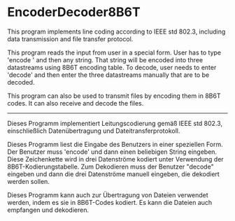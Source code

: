 # EncoderDecoder8B6T
This program implements line coding according to IEEE std 802.3, including data transmission and file transfer protocol.

This program reads the input from user in a special form. User has to type 'encode ' and then any string. That string will be encoded into three datastreams 
using 8B6T encoding table. To decode, user needs to enter 'decode' and then enter the three datastreams manually that are to be decoded.

This program can also be used to transmit files by encoding them in 8B6T codes. It can also receive and decode the files.

------------------------------------------------------------------------------------------------------------------------------------------------------------------------
Dieses Programm implementiert Leitungscodierung gemäß IEEE std 802.3, einschließlich Datenübertragung und Dateitransferprotokoll.

Dieses Programm liest die Eingabe des Benutzers in einer speziellen Form. Der Benutzer muss 'encode' und dann einen beliebigen String eingeben. Diese Zeichenkette wird in drei Datenströme kodiert 
unter Verwendung der 8B6T-Kodierungstabelle. Zum Dekodieren muss der Benutzer "decode" eingeben und dann die drei Datenströme manuell eingeben, die dekodiert werden sollen.

Dieses Programm kann auch zur Übertragung von Dateien verwendet werden, indem es sie in 8B6T-Codes kodiert. Es kann die Dateien auch empfangen und dekodieren.
